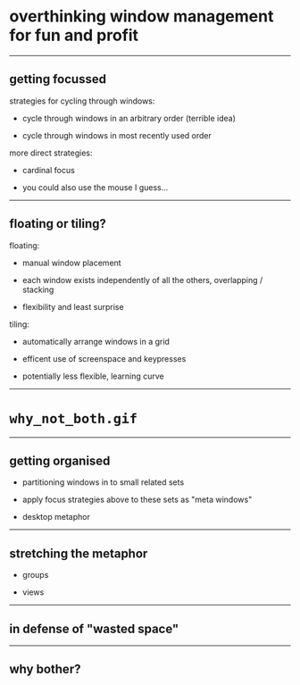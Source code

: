 # overthinking window management for fun and profit

---

## getting focussed

strategies for cycling through windows:

- cycle through windows in an arbitrary order (terrible idea)

- cycle through windows in most recently used order

more direct strategies:

- cardinal focus

- you could also use the mouse I guess...

---

## floating or tiling?

floating:

- manual window placement

- each window exists independently of all the others, overlapping / stacking

- flexibility and least surprise

tiling:

- automatically arrange windows in a grid

- efficent use of screenspace and keypresses

- potentially less flexible, learning curve

---

# `why_not_both.gif`

---

## getting organised

- partitioning windows in to small related sets

- apply focus strategies above to these sets as "meta windows"

- desktop metaphor

---

## stretching the metaphor

- groups

- views

---

## in defense of "wasted space"

---

## why bother?

